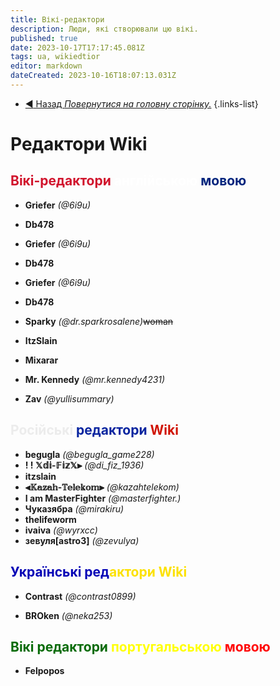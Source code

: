 ```yaml
---
title: Вікі-редактори
description: Люди, які створювали цю вікі.
published: true
date: 2023-10-17T17:17:45.081Z
tags: ua, wikiedtior
editor: markdown
dateCreated: 2023-10-16T18:07:13.031Z
---
```


- [:arrow_backward: Назад *Повернутися на головну сторінку.*](/uk/home)
{.links-list}
# Редактори Wiki
## </font><font color="#ffffff"></font> <font color="#d1132c">Вікі-редактори</font> <font color="#ffffff">англійською </font><font color="#08249f"></font><font color="#00247d">мовою</font>
- **Griefer** *(@6i9u)*
- **Db478**


- **Griefer** *(@6i9u)*

- **Db478**
- **Griefer** *(@6i9u)*
- **Db478**
- **Sparky** *(@dr.sparkrosalene)*~~woman~~
- **ItzSlain**
- **Mixarar**
- **Mr. Kennedy** *(@mr.kennedy4231)*
- **Zav** *(@yullisummary)*
## <font color="#ececec">Російські</font> <font color="#08249f">редактори</font> <font color="#d01303">Wiki</font>
- **begugla** *(@begugla_game228)*
- **! ! 𝕏𝕕𝕚-𝔽𝕚𝕫𝕏⫸** *(@di_fiz_1936)*
- **itzslain**
- **⫷𝕂𝕒𝕫𝕒𝕙-𝕋𝕖𝕝𝕖𝕜𝕠𝕞⫸** *(@kazahtelekom)*
- **I am MasterFighter** *(@masterfighter.)*
- **Чуказябра** *(@mirakiru)*
- **thelifeworm**
- **ivaiva** *(@wyrxcc)*
- **зевуля[astro3]** *(@zevulya)*
## <font color="#0402b6">Українські ред</font><font color="#fce100">актори Wiki</font>

- **Contrast** *(@contrast0899)*

- **BROken** *(@neka253)*



## <font color="#086b08">Вікі редактори</font> <font color="#ffff08">португальською</font> <font color="#ff0808">мовою</font>

- **Felpopos**

